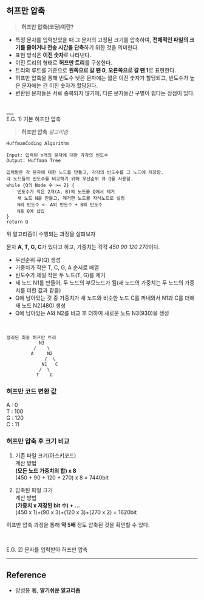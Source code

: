 ## 허프만 압축

> **허프만 압축(코딩)이란?**
- 특정 문자를 입력받았을 때 그 문자의 고정된 크기를 압축하여, **전체적인 파일의 크기를 줄이거나 전송 시간을 단축**하기 위한 것을 의미한다. 
- 표현 방식은 **이진 숫자**로 나타낸다.
- 이진 트리의 형태로 **허프만 트리**를 구성한다.
- 트리의 루트를 기준으로 **왼쪽으로 갈 땐 0, 오른쪽으로 갈 땐 1**로 표현한다.
- 허프만 압축을 통해 빈도수 낮은 문자에는 짧은 이진 숫자가 할당되고, 빈도수가 높은 문자에는 긴 이진 숫자가 할당된다. 
- 변환된 문자들은 서로 중복되지 않기에, 다른 문자들간 구별이 쉽다는 장점이 있다.
<br/>
___
<br/>
E.G. 1) 기본 허프만 압축 

> **허프만 압축** *알고리즘*
```
HuffmanCoding Algorithm

Input: 입력된 n개의 문자에 대한 각각의 빈도수
Output: Huffman Tree

입력받은 각 문자에 대한 노드를 만들고, 각각의 빈도수를 그 노드에 저장함.
각 노드들의 빈도수를 비교하기 위해 우선순위 큐 Q를 사용함.
while {Q의 Node 수 >= 2} {
    빈도수가 작은 2개(A, B)의 노드를 Q에서 제거
    새 노드 N을 만들고, 제거한 노드를 자식노드로 설정
    N의 빈도수 <- A의 빈도수 + B의 빈도수
    N을 Q에 삽입
}
return Q
```

위 알고리즘이 수행되는 과정을 살펴보자
<br/>

문자 **A, T, G, C**가 있다고 하고, 가중치는 각각 *450 90 120 270*이다.
- 우선순위 큐(Q) 생성
- 가중치가 작은 T, C, G, A 순서로 배열
- 빈도수가 제일 작은 두 노드(T, G)를 제거
- 새 노드 N1를 만들어, 두 노드의 부모노드가 됨(새 노드의 가중치는 두 노드의 가중치를 더한 값과 같음)
- Q에 남아있는 것 중 가중치가 새 노드와 비슷한 노드 C를 꺼내와서 N1과 C를 더해 새 노드 N2(480) 생성
- Q에 남아있는 A와 N2를 비교 후 더하여 새로운 노드 N3(930)을 생성

<br/>

```
정리된 최종 허프만 트리
            N3
          /    \
         A     N2
              /  \
             N1   C
            /  \      
           T    G
```
### 허프만 코드 변환 값
A : 0<br/>
T : 100<br/>
G : 120<br/>
C : 11<br/>

### 허프만 압축 후 크기 비교
1) 기존 파일 크기(아스키코드)<br/>
계산 방법<br/>
**(모든 노드 가중치의 합) x 8** <br/>
(450 + 90 + 120 + 270) x 8 = 7440bit

2) 압축된 파일 크기<br/>
계산 방법<br/>
**(가중치 x 저장된 bit 수) + ...** <br/>
(450 x 1)+(90 x 3)+(120 x 3)+(270 x 2) = 1620bit <br/>

허프만 압축 과정을 통해 **약 5배** 정도 압축된 것을 확인할 수 있다.

<br/>

E.G. 2) 문자를 입력받아 허프만 압축  <br/>




_  __
## Reference
* 양성봉 著, **알기쉬운 알고리즘** 
